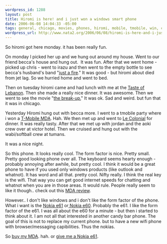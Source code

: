 ```yaml
--- 
wordpress_id: 1288
layout: post
title: Hiromi is here! and i just won a windows smart phone
date: 2006-06-08 14:04:33 -05:00
tags: general, chicago, movies, phones, hiromi, mobile, tmobile, win, contest
wordpress_url: http://www.nata2.org/2006/06/08/hiromi-is-here-and-i-just-won-a-windows-smart-phone/
---
```

So hiromi got here monday. it has been really fun.

On monday I picked her up and we hung out around my house. Went to our friend becca's house and hung out.  It was fun. After that we went home - picked up chris - went to irazu and then went to the empty bottle to see becca's husband's band "<a href="http://www.asianmanrecords.com/bands/jus.html">just a fire</a>." It was good - but hiromi about died from jet lag. So we hurried home and went to bed.

Then on tuesday hiromi came and had lunch with me at the <a href="http://metromix.chicagotribune.com/search/43857,0,1932948.venue">Taste of Lebanon</a>. Then she made a really nice dinner. It was awesome. Then we went to see the movie "<a href="http://imdb.com/title/tt0452594/">the break-up.</a>" It was ok. Sad and weird. but fun that it was in chicago.

Yesterday Hiromi hung out with becca more. I went to a tmobile party where i won a <a href="http://www.t-mobile.com/shop/Phones/Detail.aspx?device=8802ddeb-1ee4-477a-9608-d9cd1e2a903f">T-Mobile MDA</a>. Hah. We then met up and went to <a href="http://metromix.chicagotribune.com/search/29753,0,2391699.venue">Le Colonial</a> for dinner. It was really tasty. After that we met up with jordan and the aoki crew over at victor hotel. Then we cruised and hung out with the wabi/softball crew at tumans.

It was a nice night.

So this phone. It looks really cool. The form factor is nice. Pretty small. Pretty good looking phone over all. The keyboard seems hearty enough - probably annoying after awhile, but pretty cool. I think it would be a great phone to have if you used only windows products (like outlook and whatnot). It has word and all that. pretty cool. Nifty really. I think the real key is the wifi. That way you can get good internet speeds for chatting and whatnot when you are in those areas. It would rule. People really seem to like it though.. check out this <a href="http://www.coolsmartphone.com/article479.html">MDA review</a>.

However.. I don't like windows and i don't like the form factor of the phone. What i want is the <a href="http://www.europe.nokia.com/nokia/0,,81718,00.html">Nokia e61</a> or<a href="http://europe.nokia.com/nokia/0,,81338,00.html"> Nokia e60</a>. Probably the e61. I like the form factor of the e61. I was all about the e60 for a minute - but then i started to think about it. I am not all that interested in another candy bar phone. The goal of this is not to replace my current phone. but to have a new wifi phone with browser/messaging capibilities. Thus the nokias.

<a />So <a href="http://chicago.craigslist.org/ele/169344853.html">buy my MDA</a>. hah. or <a href="http://welectronics.com/gsm/Nokia/Nokia_E61.HTML">give me a Nokia e61</a>.
